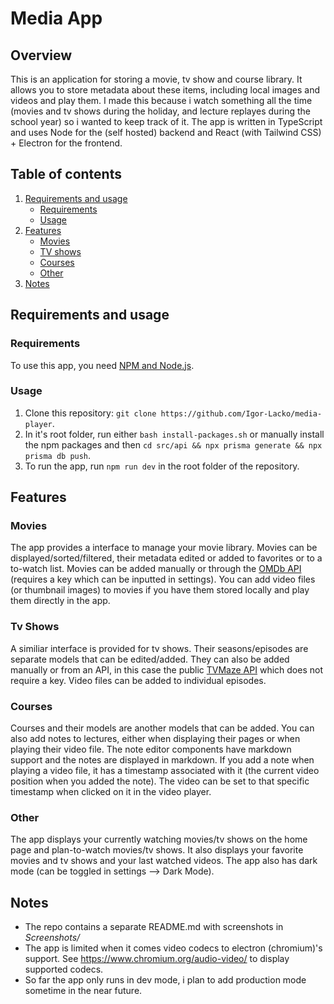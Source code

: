 # Media App

## Overview

This is an application for storing a movie, tv show and course library. It allows you to store metadata about these items, including local images and videos and play them. I made this because i watch something all the time (movies and tv shows during the holiday, and lecture replayes during the school year) so i wanted to keep track of it. The app is written in
TypeScript and uses Node for the (self hosted) backend and React (with Tailwind CSS) + Electron for the frontend.

## Table of contents

1. [Requirements and usage](#requirements-and-usage)
   - [Requirements](#requirements)
   - [Usage](#usage)
2. [Features](#features)
   - [Movies](#movies)
   - [TV shows](#tv-shows)
   - [Courses](#courses)
   - [Other](#other)
3. [Notes](#notes)

## Requirements and usage

### Requirements

To use this app, you need [NPM and Node.js](https://docs.npmjs.com/downloading-and-installing-node-js-and-npm).

### Usage

1. Clone this repository: `git clone https://github.com/Igor-Lacko/media-player`.
2. In it's root folder, run either `bash install-packages.sh` or manually install the npm packages and then `cd src/api && npx prisma generate && npx prisma db push`.
3. To run the app, run `npm run dev` in the root folder of the repository.

## Features

### Movies

The app provides a interface to manage your movie library. Movies can be displayed/sorted/filtered, their metadata edited or added to favorites or to a to-watch list. Movies can be added manually or through the [OMDb API](https://www.omdbapi.com/) (requires a key which can be inputted in settings). You can add video files (or thumbnail images) to movies if you have them stored locally and play them directly in the app.

### Tv Shows

A similiar interface is provided for tv shows. Their seasons/episodes are separate models that can be edited/added. They can also be added manually or from an API, in this case the public [TVMaze API](https://www.tvmaze.com/api) which does not require a key. Video files can be added to individual episodes.

### Courses

Courses and their models are another models that can be added. You can also add notes to lectures, either when displaying their pages or when playing their video file. The note editor components have markdown support and the notes are displayed in markdown. If you add a note when playing a video file, it has a timestamp associated with it (the current video position when you added the note). The video can be set to that specific timestamp when clicked on it in the video player.

### Other

The app displays your currently watching movies/tv shows on the home page and plan-to-watch movies/tv shows. It also displays your favorite movies and tv shows and your last watched videos. The app also has dark mode (can be toggled in settings --> Dark Mode). 

## Notes

- The repo contains a separate README.md with screenshots in *Screenshots/*<br>
- The app is limited when it comes video codecs to electron (chromium)'s support. See https://www.chromium.org/audio-video/ to display supported codecs.<br>
- So far the app only runs in dev mode, i plan to add production mode sometime in the near future.